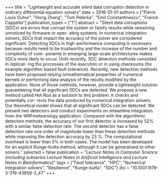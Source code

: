 +++
title = "Lightweight and accurate silent data corruption detection in ordinary differential equation solvers"
date = 2016-01-01
authors = ["Pierre Louis Guhur", "Hong Zhang", "Tom Peterka", "Emil Constantinescu", "Franck Cappello"]
publication_types = ["1"]
abstract = "Silent data corruptions (SDCs) are errors that corrupt the system or falsify results while remaining unnoticed by firmware or oper- ating systems. In numerical integration solvers, SDCs that impact the accuracy of the solver are considered significant. Detecting SDCs in high-performance computing is necessary because results need to be trustworthy and the increase of the number and complexity of com- ponents in emerging large-scale architectures makes SDCs more likely to occur. Until recently, SDC detection methods consisted in replicat- ing the processes of the execution or in using checksums (for example algorithm-based fault tolerance). Recently, new detection methods have been proposed relying onmathematical properties of numerical kernels or performing data analysis of the results modified by the application. None of those methods, however, provide a lightweight solution guaranteeing that all significant SDCs are detected. We propose a new method called Hot Rod as a solution to this problem. It checks and potentially cor- rects the data produced by numerical integration solvers. Our theoretical model shows that all significant SDCs can be detected. We present two detectors and conduct experiments on streamline integration from the WRFmeteorology application. Compared with the algorithmic detection methods, the accuracy of our first detector is increased by 52% with a similar false detection rate. The second detector has a false detection rate one order of magnitude lower than these detection methods while improving the detection accuracy by 23 %. The computational overhead is lower than 5% in both cases. The model has been developed for an explicit Runge-Kutta method, although it can be generalized to other solvers."
selected = false
publication = "*Lecture Notes in Computer Science (including subseries Lecture Notes in Artificial Intelligence and Lecture Notes in Bioinformatics)*"
tags = ["Fault tolerance", "HPC", "Numerical integration solvers", "Resilience", "Runge-kutta", "SDC"]
doi = "10.1007/978-3-319-43659-3_47"
+++

